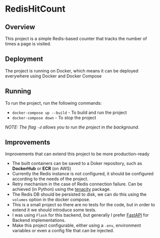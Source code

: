# RedisHitCount

## Overview
This project is a simple Redis-based counter that tracks the number of times a page is visited.

## Deployment
The project is running on Docker, which means it can be deployed everywhere using
Docker and Docker Compose

## Running
To run the project, run the following commands:
* `docker-compose up --build` - To build and run the project
* `docker-compose down` - To stop the project

*NOTE: The flag `-d` allows you to run the project in the background.*

## Improvements
Improvements that can extend this project to be more production-ready
* The built containers can be saved to a Doker repository, such as **DockerHub** or **ECR** (on AWS)
* Currently the Redis instance is not configured, it should be configured according to the needs of the project.
* Retry mechanism in the case of Redis connection failure. Can be achieved (in Python) 
using the [tenacity](https://pypi.org/project/tenacity/) package.
* The Redis DB should be persisted to disk, we can do this using the `volumes` option in the docker compose.
* This is a small project so there are no tests for the code, but in order to extend it we should introduce some tests.
* I was using `Flask` for this backend, but generally I prefer [FastAPI](https://fastapi.tiangolo.com/) for Backend implementations.
* Make this project configurable, either using a `.env`, environment variables or even a config file that can be injected.